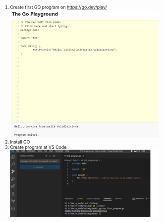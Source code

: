 1. Create first GO program on https://go.dev/play/
![image1.png](https://github.com/AnastasiiaLov/golang/blob/4d8e0694d4e01ac420ceb7904ef5451915ef8ae6/Golang/Task1/Images/Go%20Playground%20-%20The%20Go%20Programming%20Language%20.png)
2. Install GO
3. Create program at VS Code
![image2.png](https://github.com/AnastasiiaLov/golang/blob/4d8e0694d4e01ac420ceb7904ef5451915ef8ae6/Golang/Task1/Images/screen_code.png)
